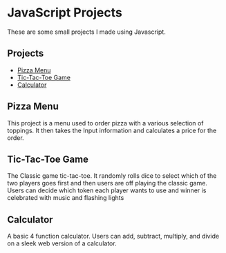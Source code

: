 # JavaScript Projects
These are some small projects I made using Javascript.

## Projects
- [Pizza Menu](#Pizza-Menu)
- [Tic-Tac-Toe Game](#Tic-Tac-Toe-Game)
- [Calculator](#Calculator)

## Pizza Menu

This project is a menu used to order pizza with a various selection of toppings. It then takes the Input information and calculates a price for the order.

## Tic-Tac-Toe Game

The Classic game tic-tac-toe. It randomly rolls dice to select which of the two players goes first and then users are off playing the classic game. Users can decide which token each player wants to use and winner is celebrated with music and flashing lights

## Calculator

A basic 4 function calculator. Users can add, subtract, multiply, and divide on a sleek web version of a calculator.
